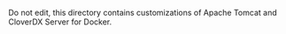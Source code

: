 Do not edit, this directory contains customizations of Apache Tomcat and CloverDX Server for Docker.

